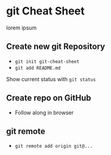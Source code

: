 # git Cheat Sheet

lorem ipsum

## Create new git Repository

* `git init git-cheat-sheet`
* `git add README.md`

Show current status with `git status`

## Create repo on GitHub

* Follow along in browser

## git remote

* `git remote add origin git@...`
